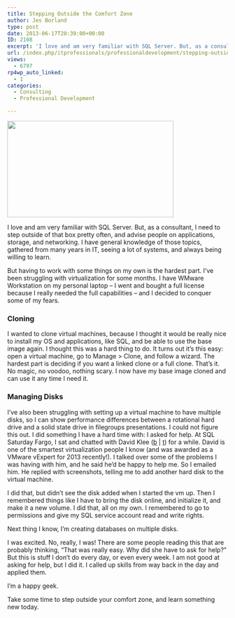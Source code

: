 ```yaml
---
title: Stepping Outside the Comfort Zone
author: Jes Borland
type: post
date: 2013-06-17T20:39:00+00:00
ID: 2108
excerpt: 'I love and am very familiar with SQL Server. But, as a consultant, I need to step outside of that box pretty often, and advise people on applications, storage, and networking. I have general knowledge of those topics, gathered from many years in IT, see&hellip;'
url: /index.php/itprofessionals/professionaldevelopment/stepping-outside-the-comfort-zone/
views:
  - 6797
rp4wp_auto_linked:
  - 1
categories:
  - Consulting
  - Professional Development

---
```

<img style="vertical-align: top;" src="/wp-content/uploads/users/grrlgeek/your-comfort-zone.jpg?mtime=1322622240" alt="" width="380" height="220" />

I love and am very familiar with SQL Server. But, as a consultant, I need to step outside of that box pretty often, and advise people on applications, storage, and networking. I have general knowledge of those topics, gathered from many years in IT, seeing a lot of systems, and always being willing to learn.

But having to work with some things on my own is the hardest part. I’ve been struggling with virtualization for some months. I have WMware Workstation on my personal laptop &#8211; I went and bought a full license because I really needed the full capabilities &#8211; and I decided to conquer some of my fears.

### Cloning

I wanted to clone virtual machines, because I thought it would be really nice to install my OS and applications, like SQL, and be able to use the base image again. I thought this was a hard thing to do. It turns out it’s this easy: open a virtual machine, go to Manage > Clone, and follow a wizard. The hardest part is deciding if you want a linked clone or a full clone. That’s it. No magic, no voodoo, nothing scary. I now have my base image cloned and can use it any time I need it.

### Managing Disks

I’ve also been struggling with setting up a virtual machine to have multiple disks, so I can show performance differences between a rotational hard drive and a solid state drive in filegroups presentations. I could not figure this out. I did something I have a hard time with: I asked for help. At SQL Saturday Fargo, I sat and chatted with David Klee ([b][1] | [t][2]) for a while. David is one of the smartest virtualization people I know (and was awarded as a VMware vExpert for 2013 recently!). I talked over some of the problems I was having with him, and he said he’d be happy to help me. So I emailed him. He replied with screenshots, telling me to add another hard disk to the virtual machine.

I did that, but didn’t see the disk added when I started the vm up. Then I remembered things like I have to bring the disk online, and initialize it, and make it a new volume. I did that, all on my own. I remembered to go to permissions and give my SQL service account read and write rights.

Next thing I know, I’m creating databases on multiple disks.

I was excited. No, really, I was! There are some people reading this that are probably thinking, &#8220;That was really easy. Why did she have to ask for help?&#8221; But this is stuff I don’t do every day, or even every week. I am not good at asking for help, but I did it. I called up skills from way back in the day and applied them.

I’m a happy geek.

Take some time to step outside your comfort zone, and learn something new today.

 [1]: http://www.davidklee.net/
 [2]: https://twitter.com/kleegeek